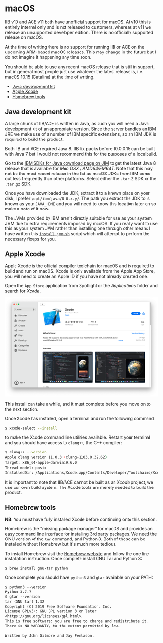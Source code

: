 # macOS

IIB v10 and ACE v11 both have unofficial support for macOS. At v10 this is entirely internal only and is not released to customers, whereas at v11 we release an unsupported developer edition. There is no officially supported release on macOS.

At the time of writing there is no support for running IIB or ACE on the upcoming ARM-based macOS releases. This may change in the future but I do not imagine it happening any time soon.

You should be able to use any recent macOS release that is still in support, but in general most people just use whatever the latest release is, i.e. macOS 10.15 (Catalina) at the time of writing.

* [Java development kit](#java-development-kit)
* [Apple Xcode](#apple-xcode)
* [Homebrew tools](#homebrew-tools)

## Java development kit

A large chunk of IIB/ACE is written in Java, as such you will need a Java development kit of an appropriate version. Since the server bundles an IBM JRE we make use of a number of IBM specific extensions, so an IBM JDK is required to build the product.

Both IIB and ACE required Java 8. IIB fix packs before 10.0.0.15 can be built with Java 7 but I would not recommend this for the purposes of a localbuild.

Go to the [IBM SDKs for Java download page on JIM](http://w3.hursley.ibm.com/java/jim/) to get the latest Java 8 release that is available for _Mac OSX / AMD64/EM64T_. Note that this may not be the most recent release in the list as macOS JDKs from IBM come out less frequently than other platforms. Select either the `.tar.Z` SDK or the `.tar.gz` SDK.

Once you have downloaded the JDK, extract it to a known place on your disk, I prefer `/opt/ibm/java/8.0.x.y/`. The path you extract the JDK to is known as your `JAVA_HOME` and you will need to know this location later on so make a note of it now.

The JVMs provided by IBM aren't directly suitable for use as your system JVM due to extra requirements imposed by macOS. If you really want to use this as your system JVM rather than installing one through other means I have written this [`install_jvm.sh`](install_jvm.sh) script which will attempt to perform the necessary fixups for you.

## Apple Xcode

Apple Xcode is the official compiler toolchain for macOS and is required to build and run on macOS. Xcode is only available from the Apple App Store, you will need to create an Apple ID if you have not already created one.

Open the `App Store` application from Spotlight or the _Applications_ folder and search for _Xcode_.

![Xcode app store screenshot](images/xcode_store_page.png)

This install can take a while, and it must complete before you move on to the next section.

Once Xcode has installed, open a terminal and run the following command
```bash
$ xcode-select --install
```
to make the Xcode command line utilities available. Restart your terminal and you should have access to `clang++`, the C++ compiler:
```bash
$ clang++ --version
Apple clang version 11.0.3 (clang-1103.0.32.62)
Target: x86_64-apple-darwin19.6.0
Thread model: posix
InstalledDir: /Applications/Xcode.app/Contents/Developer/Toolchains/XcodeDefault.xctoolchain/usr/bin
```

It is important to note that IIB/ACE cannot be built as an _Xcode_ project, we use our own build system. The Xcode tools are merely needed to build the product. 

## Homebrew tools

**NB**: You must have fully installed Xcode before continuing onto this section.

Homebrew is the "missing package manager" for macOS and provides an easy command line interface for installing 3rd party packages. We need the GNU version of the `tar` command, and Python 3. Both of these can be installed without Homebrew but it's much more tedious.

To install Homebrew visit the [Homebrew website](https://brew.sh/) and follow the one line installation instruction. Once complete install GNU Tar and Python 3:
```bash
$ brew install gnu-tar python
```

Once complete you should have `python3` and `gtar` available on your PATH:
```
$ python3 --version
Python 3.7.7
$ gtar --version
tar (GNU tar) 1.32
Copyright (C) 2019 Free Software Foundation, Inc.
License GPLv3+: GNU GPL version 3 or later <https://gnu.org/licenses/gpl.html>.
This is free software: you are free to change and redistribute it.
There is NO WARRANTY, to the extent permitted by law.

Written by John Gilmore and Jay Fenlason.
```